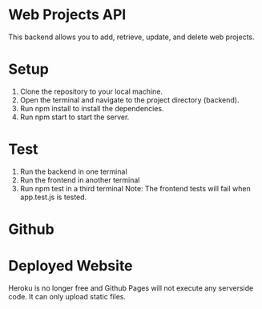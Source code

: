 # Web Projects API

This backend allows you to add, retrieve, update, and delete web projects.

# Setup

1. Clone the repository to your local machine.
2. Open the terminal and navigate to the project directory (backend).
3. Run npm install to install the dependencies.
4. Run npm start to start the server.

# Test

1. Run the backend in one terminal
2. Run the frontend in another terminal
3. Run npm test in a third terminal
   Note: The frontend tests will fail when app.test.js is tested.

# Github

# Deployed Website

Heroku is no longer free and Github Pages will not execute any serverside code. It can only upload static files.
